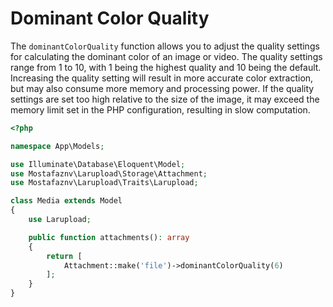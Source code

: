 # Dominant Color Quality

The `dominantColorQuality` function allows you to adjust the quality settings for calculating the dominant color of an image or video. The quality settings range from 1 to 10, with 1 being the highest quality and 10 being the default. Increasing the quality setting will result in more accurate color extraction, but may also consume more memory and processing power. If the quality settings are set too high relative to the size of the image, it may exceed the memory limit set in the PHP configuration, resulting in slow computation.

```php
<?php

namespace App\Models;

use Illuminate\Database\Eloquent\Model;
use Mostafaznv\Larupload\Storage\Attachment;
use Mostafaznv\Larupload\Traits\Larupload;

class Media extends Model
{
    use Larupload;

    public function attachments(): array
    {
        return [
            Attachment::make('file')->dominantColorQuality(6)
        ];
    }
}
```



